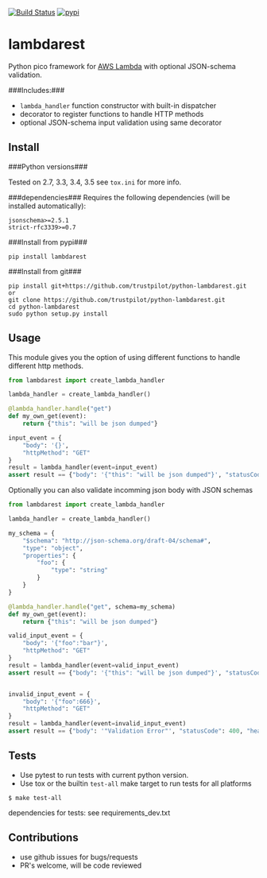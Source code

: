 [![Build Status](http://travis-ci.org/trustpilot/python-lambdarest.svg?branch=master)](https://travis-ci.org/trustpilot/python-lambdarest)  [![pypi](https://badge.fury.io/py/lambdarest.svg)](https://pypi.python.org/pypi/lambdarest)

# lambdarest

Python pico framework for [AWS Lambda](https://aws.amazon.com/lambda/) with optional JSON-schema validation.

###Includes:###

* `lambda_handler` function constructor with built-in dispatcher
* decorator to register functions to handle HTTP methods
* optional JSON-schema input validation using same decorator

## Install

###Python versions###

Tested on 2.7, 3.3, 3.4, 3.5
see `tox.ini` for more info.

###dependencies###
Requires the following dependencies (will be installed automatically):
```
jsonschema>=2.5.1
strict-rfc3339>=0.7
```

###Install from pypi###
```
pip install lambdarest
```

###Install from git###
```
pip install git+https://github.com/trustpilot/python-lambdarest.git
or
git clone https://github.com/trustpilot/python-lambdarest.git
cd python-lambdarest
sudo python setup.py install
```

## Usage
This module gives you the option of using different functions to handle
different http methods.

```python
from lambdarest import create_lambda_handler

lambda_handler = create_lambda_handler()

@lambda_handler.handle("get")
def my_own_get(event):
    return {"this": "will be json dumped"}

input_event = {
    "body": '{}',
    "httpMethod": "GET"
}
result = lambda_handler(event=input_event)
assert result == {"body": '{"this": "will be json dumped"}', "statusCode": 200, "headers":{}}
```

Optionally you can also validate incomming json body with JSON schemas
```python
from lambdarest import create_lambda_handler

lambda_handler = create_lambda_handler()

my_schema = {
    "$schema": "http://json-schema.org/draft-04/schema#",
    "type": "object",
    "properties": {
        "foo": {
            "type": "string"
        }
    }
}

@lambda_handler.handle("get", schema=my_schema)
def my_own_get(event):
    return {"this": "will be json dumped"}

valid_input_event = {
    "body": '{"foo":"bar"}',
    "httpMethod": "GET"
}
result = lambda_handler(event=valid_input_event)
assert result == {"body": '{"this": "will be json dumped"}', "statusCode": 200, "headers":{}}


invalid_input_event = {
    "body": '{"foo":666}',
    "httpMethod": "GET"
}
result = lambda_handler(event=invalid_input_event)
assert result == {"body": '"Validation Error"', "statusCode": 400, "headers":{}}
```

## Tests
* Use pytest to run tests with current python version.
* Use tox or the builtin `test-all` make target to run tests for all platforms

```
$ make test-all
```
dependencies for tests: see requirements_dev.txt


## Contributions

* use github issues for bugs/requests
* PR's welcome, will be code reviewed
